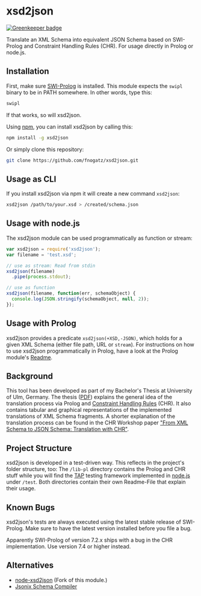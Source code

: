 # xsd2json

[![Greenkeeper badge](https://badges.greenkeeper.io/fnogatz/xsd2json.svg)](https://greenkeeper.io/)

Translate an XML Schema into equivalent JSON Schema based on SWI-Prolog and Constraint Handling Rules (CHR). For usage directly in Prolog or node.js.

## Installation

First, make sure [SWI-Prolog](http://www.swi-prolog.org/) is installed. This module expects the `swipl` binary to be in PATH somewhere. In other words, type this:

```bash
swipl
```

If that works, so will xsd2json.

Using [npm](http://npmjs.org/), you can install xsd2json by calling this:

```bash
npm install -g xsd2json
```

Or simply clone this repository:

```bash
git clone https://github.com/fnogatz/xsd2json.git
```

## Usage as CLI

If you install xsd2json via npm it will create a new command `xsd2json`:

```bash
xsd2json /path/to/your.xsd > /created/schema.json
```

## Usage with node.js

The xsd2json module can be used programmatically as function or stream:

```js
var xsd2json = require('xsd2json');
var filename = 'test.xsd';

// use as stream: Read from stdin
xsd2json(filename)
  .pipe(process.stdout);

// use as function
xsd2json(filename, function(err, schemaObject) {
  console.log(JSON.stringify(schemaObject, null, 2));
});
```

## Usage with Prolog

xsd2json provides a predicate `xsd2json(+XSD,-JSON)`, which holds for a given XML Schema (either file path, URL or `stream`). For instructions on how to use xsd2json programmatically in Prolog, have a look at the Prolog module's [Readme](https://github.com/fnogatz/xsd2json/tree/master/lib-pl).

## Background

This tool has been developed as part of my Bachelor's Thesis at University of Ulm, Germany. The thesis ([PDF](http://www.informatik.uni-ulm.de/pm/fileadmin/pm/home/fruehwirth/drafts/Bsc-Nogatz.pdf)) explains the general idea of the translation process via Prolog and [Constraint Handling Rules](http://dtai.cs.kuleuven.be/CHR/about.shtml) (CHR). It also contains tabular and graphical representations of the implemented translations of XML Schema fragments. A shorter explanation of the translation process can be found in the CHR Workshop paper ["From XML Schema to JSON Schema:
Translation with CHR"](http://arxiv.org/pdf/1406.2125v1.pdf).

## Project Structure

xsd2json is developed in a test-driven way. This reflects in the project's folder structure, too: The `/lib-pl` directory contains the Prolog and CHR stuff while you will find the [TAP](http://testanything.org/) testing framework implemented in [node.js](http://nodejs.org/) under `/test`. Both directories contain their own Readme-File that explain their usage.

## Known Bugs

xsd2json's tests are always executed using the latest stable release of SWI-Prolog. Make sure to have the latest version installed before you file a bug.

Apparently SWI-Prolog of version 7.2.x ships with a bug in the CHR implementation. Use version 7.4 or higher instead.

## Alternatives

* [node-xsd2json](https://github.com/MGDIS/xsd2json) (Fork of this module.)
* [Jsonix Schema Compiler](https://github.com/highsource/jsonix-schema-compiler)
